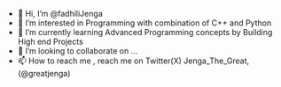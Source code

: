 - 👋 Hi, I’m @fadhiliJenga
- 👀 I’m interested in Programming with combination of C++ and Python
- 🌱 I’m currently learning Advanced Programming concepts by Building High end Projects
- 💞️ I’m looking to collaborate on ...
- 📫 How to reach me , reach me on Twitter(X) Jenga_The_Great, (@greatjenga)

<!---
fadhiliJenga/fadhiliJenga is a ✨ special ✨ repository because its `README.md` (this file) appears on your GitHub profile.
You can click the Preview link to take a look at your changes.
--->
